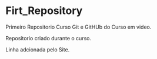# Firt_Repository
 Primeiro Repositorio Curso Git e GitHUb do Curso em video.

 Repositorio criado durante o curso.
 
 Linha adcionada pelo Site.
